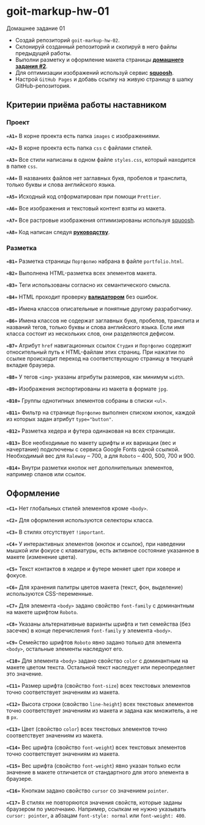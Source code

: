 # goit-markup-hw-01

Домашнее задание 01

- Создай репозиторий `goit-markup-hw-02`.
- Склонируй созданный репозиторий и скопируй в него файлы предыдущей работы.
- Выполни разметку и оформление макета страницы
  [**домашнего задания #2**](<https://www.figma.com/file/oTYBECAN79dXy19hzWObO4/Web-Studio-(Version-2.1)?node-id=1%3A94>).
- Для оптимизации изображений используй сервис [**squoosh**](https://squoosh.app/).
- Настрой `GitHub Pages` и добавь ссылку на живую страницу в шапку GitHub-репозитория.

## Критерии приёма работы наставником

### Проект

**`«A1»`** В корне проекта есть папка `images` с изображениями.

**`«A2»`** В корне проекта есть папка `css` с файлами стилей.

**`«A3»`** Все стили написаны в одном файле `styles.css`, который находится в папке `css`.

**`«A4»`** В названиях файлов нет заглавных букв, пробелов и транслита, только буквы и слова
английского языка.

**`«A5»`** Исходный код отформатирован при помощи `Prettier`.

**`«A6»`** Все изображения и текстовый контент взяты из макета.

**`«A7»`** Все растровые изображения оптимизированы используя [squoosh](https://squoosh.app/).

**`«A8»`** Код написан следуя [**руководству**](https://codeguide.co/).

### Разметка

**`«B1»`** Разметка страницы `Портфолио` набрана в файле `portfolio.html`.

**`«B2»`** Выполнена HTML-разметка всех элементов макета.

**`«B3»`** Теги использованы согласно их семантического смысла.

**`«B4»`** HTML проходит проверку [**валидатором**](http://validator.w3.org/nu/) без ошибок.

**`«B5»`** Имена классов описательные и понятные другому разработчику.

**`«B6»`** Имена классов не содержат заглавных букв, пробелов, транслита и названий тегов, только
буквы и слова английского языка. Если имя класса состоит из нескольких слов, они разделяются
дефисом.

**`«B7»`** Атрибут `href` навигационных ссылок `Студия` и `Портфолио` содержит относительный путь к
HTML-файлам этих страниц. При нажатии по ссылке происходит переход на соответствующую страницу в
текущей вкладке браузера.

**`«B8»`** У тегов `<img>` указаны атрибуты размеров, как минимум `width`.

**`«B9»`** Изображения экспортированы из макета в формате `jpg`.

**`«B10»`** Группы однотипных элементов собраны в списки `<ul>`.

**`«B11»`** Фильтр на странице `Портфолио` выполнен списком кнопок, каждой из которых задан атрибут
`type="button"`.

**`«B12»`** Разметка хедера и футера одинаковая на всех страницах.

**`«B13»`** Все необходимые по макету шрифты и их вариации (вес и начертание) подключены с сервиса
Google Fonts одной ссылкой. Необходимый вес для `Raleway` – 700, а для `Roboto` – 400, 500, 700
и 900.

**`«B14»`** Внутри разметки кнопок нет дополнительных элементов, например спанов или ссылок.

## Оформление

**`«C1»`** Нет глобальных стилей элементов кроме `<body>`.

**`«C2»`** Для оформления используются селекторы класса.

**`«C3»`** В стилях отсутствует `!important`.

**`«C4»`** У интерактивных элементов (кнопок и ссылок), при наведении мышкой или фокусе с
клавиатуры, есть активное состояние указанное в макете (изменение цвета).

**`«С5»`** Текст контактов в хедере и футере меняет цвет при ховере и фокусе.

**`«C6»`** Для хранения палитры цветов макета (текст, фон, выделение) используются CSS-переменные.

**`«С7»`** Для элемента `<body>` задано свойство `font-family` с доминантным на макете шрифтом
`Roboto`.

**`«С8»`** Указаны альтернативные варианты шрифта и тип семейства (без засечек) в конце перечисления
`font-family` у элемента `<body>`.

**`«С9»`** Семейство шрифтов `Roboto` явно задано только для элемента `<body>`, остальные элементы
наследуют его.

**`«С10»`** Для элемента `<body>` задано свойство `color` с доминантным на макете цветом текста.
Остальной текст наследует или переопределяет это значение.

**`«С11»`** Размер шрифта (свойство `font-size`) всех текстовых элементов точно соответствует
значениям из макета.

**`«С12»`** Высота строки (свойство `line-height`) всех текстовых элементов точно соответствует
значениям из макета и задана как множитель, а не в `px`.

**`«С13»`** Цвет (свойство `color`) всех текстовых элементов точно соответствует значениям из
макета.

**`«С14»`** Вес шрифта (свойство `font-weight`) всех текстовых элементов точно соответствует
значениям из макета.

**`«С15»`** Вес шрифта (свойство `font-weight`) явно указан только если значение в макете отличается
от стандартного для этого элемента в браузере.

**`«С16»`** Кнопкам задано свойство `cursor` со значением `pointer`.

**`«С17»`** В стилях не повторяются значения свойств, которые заданы браузером по умолчнаию.
Например, ссылкам не нужно указывать `cursor: pointer`, а абзацам `font-style: normal` или
`font-weight: 400`.
